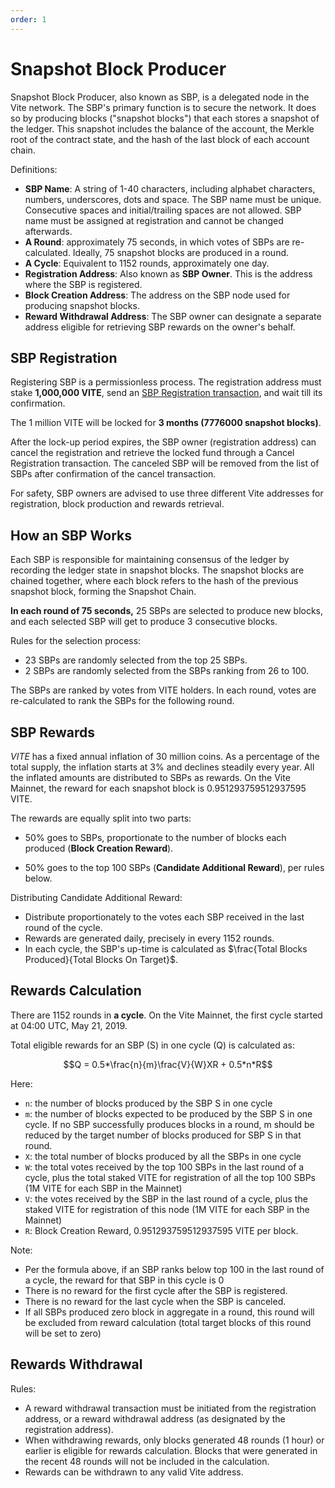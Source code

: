```yaml
---
order: 1
---
```


# Snapshot Block Producer

Snapshot Block Producer, also known as SBP, is a delegated node in the Vite network. The SBP's primary function is to secure the network. It does so by producing blocks ("snapshot blocks") that each stores a snapshot of the ledger. This snapshot includes the balance of the account, the Merkle root of the contract state, and the hash of the last block of each account chain. 

Definitions:
* **SBP Name**: A string of 1-40 characters, including alphabet characters, numbers, underscores, dots and space. The SBP name must be unique. Consecutive spaces and initial/trailing spaces are not allowed. SBP name must be assigned at registration and cannot be changed afterwards.
* **A Round**: approximately 75 seconds, in which votes of SBPs are re-calculated. Ideally, 75 snapshot blocks are produced in a round.
* **A Cycle**: Equivalent to 1152 rounds, approximately one day.
* **Registration Address**: Also known as **SBP Owner**. This is the address where the SBP is registered.
* **Block Creation Address**: The address on the SBP node used for producing snapshot blocks.
* **Reward Withdrawal Address**: The SBP owner can designate a separate address eligible for retrieving SBP rewards on the owner's behalf.

## SBP Registration

Registering SBP is a permissionless process. The registration address must stake **1,000,000 VITE**, send an [SBP Registration transaction](https://x.vite.net/walletSBP), and wait till its confirmation.

The 1 million VITE will be locked for **3 months (7776000 snapshot blocks)**.

After the lock-up period expires, the SBP owner (registration address) can cancel the registration and retrieve the locked fund through a Cancel Registration transaction. The canceled SBP will be removed from the list of SBPs after confirmation of the cancel transaction.

For safety, SBP owners are advised to use three different Vite addresses for registration, block production and rewards retrieval.

## How an SBP Works

Each SBP is responsible for maintaining consensus of the ledger by recording the ledger state in snapshot blocks. The snapshot blocks are chained together, where each block refers to the hash of the previous snapshot block, forming the Snapshot Chain.

**In each round of 75 seconds,** 25 SBPs are selected to produce new blocks, and each selected SBP will get to produce 3 consecutive blocks.

Rules for the selection process:
* 23 SBPs are randomly selected from the top 25 SBPs.
* 2 SBPs are randomly selected from the SBPs ranking from 26 to 100.

The SBPs are ranked by votes from VITE holders. In each round, votes are re-calculated to rank the SBPs for the following round.

## SBP Rewards

*VITE* has a fixed annual inflation of 30 million coins. As a percentage of the total supply, the inflation starts at 3% and declines steadily every year. All the inflated amounts are distributed to SBPs as rewards. On the Vite Mainnet, the reward for each snapshot block is ${0.951293759512937595}$ VITE.

The rewards are equally split into two parts:

* 50% goes to SBPs, proportionate to the number of blocks each produced (**Block Creation Reward**).

* 50% goes to the top 100 SBPs (**Candidate Additional Reward**), per rules below.

Distributing Candidate Additional Reward:

* Distribute proportionately to the votes each SBP received in the last round of the cycle.
* Rewards are generated daily, precisely in every 1152 rounds.
* In each cycle, the SBP's up-time is calculated as $\frac{Total Blocks Produced}{Total Blocks On Target}$.

## Rewards Calculation

There are 1152 rounds in **a cycle**. On the Vite Mainnet, the first cycle started at 04:00 UTC, May 21, 2019.

Total eligible rewards for an SBP (S) in one cycle (Q) is calculated as:

$$Q = 0.5*\frac{n}{m}\frac{V}{W}XR + 0.5*n*R$$

Here:
* `n`: the number of blocks produced by the SBP S in one cycle
* `m`: the number of blocks expected to be produced by the SBP S in one cycle. If no SBP successfully produces blocks in a round, m should be reduced by the target number of blocks produced for SBP S in that round.
* `X`: the total number of blocks produced by all the SBPs in one cycle
* `W`: the total votes received by the top 100 SBPs in the last round of a cycle, plus the total staked VITE for registration of all the top 100 SBPs (1M VITE for each SBP in the Mainnet)
* `V`: the votes received by the SBP in the last round of a cycle, plus the staked VITE for registration of this node (1M VITE for each SBP in the Mainnet)
* `R`: Block Creation Reward, 0.951293759512937595 VITE per block.

Note:

* Per the formula above, if an SBP ranks below top 100 in the last round of a cycle, the reward for that SBP in this cycle is 0
* There is no reward for the first cycle after the SBP is registered.
* There is no reward for the last cycle when the SBP is canceled.
* If all SBPs produced zero block in aggregate in a round, this round will be excluded from reward calculation (total target blocks of this round will be set to zero)

## Rewards Withdrawal

Rules:

* A reward withdrawal transaction must be initiated from the registration address, or a reward withdrawal address (as designated by the registration address).
* When withdrawing rewards, only blocks generated 48 rounds (1 hour) or earlier is eligible for rewards calculation. Blocks that were generated in the recent 48 rounds will not be included in the calculation. 
* Rewards can be withdrawn to any valid Vite address.
